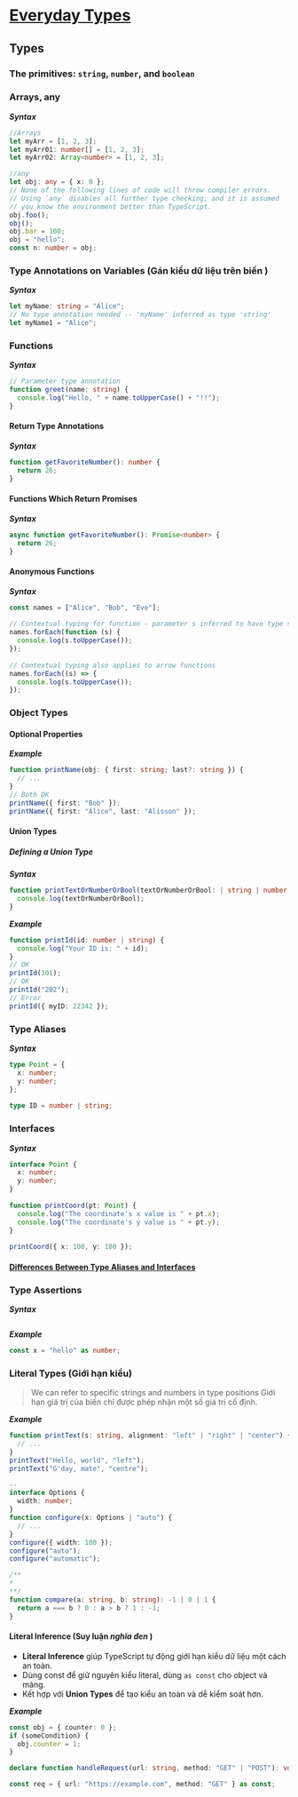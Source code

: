 # [Everyday Types](https://www.typescriptlang.org/docs/handbook/2/everyday-types.html)

## Types

### The primitives: `string`, `number`, and `boolean`

### Arrays, any

**_Syntax_**

```typescript
//Arrays
let myArr = [1, 2, 3];
let myArr01: number[] = [1, 2, 3];
let myArr02: Array<number> = [1, 2, 3];

//any
let obj: any = { x: 0 };
// None of the following lines of code will throw compiler errors.
// Using `any` disables all further type checking, and it is assumed
// you know the environment better than TypeScript.
obj.foo();
obj();
obj.bar = 100;
obj = "hello";
const n: number = obj;
```

### Type Annotations on Variables (Gán kiểu dữ liệu trên biến )

**_Syntax_**

```typescript
let myName: string = "Alice";
// No type annotation needed -- 'myName' inferred as type 'string'
let myName1 = "Alice";
```

### Functions

**_Syntax_**

```typescript
// Parameter type annotation
function greet(name: string) {
  console.log("Hello, " + name.toUpperCase() + "!!");
}
```
#### Return Type Annotations

**_Syntax_**

```typescript
function getFavoriteNumber(): number {
  return 26;
}
```

#### Functions Which Return Promises

**_Syntax_**

```typescript
async function getFavoriteNumber(): Promise<number> {
  return 26;
}
```

#### Anonymous Functions

**_Syntax_**

```typescript
const names = ["Alice", "Bob", "Eve"];
 
// Contextual typing for function - parameter s inferred to have type string
names.forEach(function (s) {
  console.log(s.toUpperCase());
});
 
// Contextual typing also applies to arrow functions
names.forEach((s) => {
  console.log(s.toUpperCase());
});
```

### Object Types

#### Optional Properties

**_Example_**

```typescript
function printName(obj: { first: string; last?: string }) {
  // ...
}
// Both OK
printName({ first: "Bob" });
printName({ first: "Alice", last: "Alisson" });
```

#### Union Types

##### Defining a Union Type

**_Syntax_**

```typescript
function printTextOrNumberOrBool(textOrNumberOrBool: | string | number | boolean) {
  console.log(textOrNumberOrBool);
}
```

**_Example_**

```typescript
function printId(id: number | string) {
  console.log("Your ID is: " + id);
}
// OK
printId(101);
// OK
printId("202");
// Error
printId({ myID: 22342 });
```

### Type Aliases

**_Syntax_**

```typescript
type Point = {
  x: number;
  y: number;
};
 
type ID = number | string;
```

### Interfaces

**_Syntax_**

```typescript
interface Point {
  x: number;
  y: number;
}
 
function printCoord(pt: Point) {
  console.log("The coordinate's x value is " + pt.x);
  console.log("The coordinate's y value is " + pt.y);
}
 
printCoord({ x: 100, y: 100 });
```

#### [Differences Between Type Aliases and Interfaces](https://www.typescriptlang.org/docs/handbook/2/everyday-types.html#differences-between-type-aliases-and-interfaces)





### Type Assertions

**_Syntax_**

```typescript

```

**_Example_**

```typescript
const x = "hello" as number;
```

### Literal Types (Giới hạn kiểu)
> We can refer to specific strings and numbers in type positions
> Giới hạn giá trị của biến chỉ được phép nhận một số giá trị cố định.

**_Example_**

```typescript
function printText(s: string, alignment: "left" | "right" | "center") {
  // ...
}
printText("Hello, world", "left");
printText("G'day, mate", "centre");

--
interface Options {
  width: number;
}
function configure(x: Options | "auto") {
  // ...
}
configure({ width: 100 });
configure("auto");
configure("automatic");

/**
*
**/
function compare(a: string, b: string): -1 | 0 | 1 {
  return a === b ? 0 : a > b ? 1 : -1;
}

```

#### Literal Inference (Suy luận _nghĩa đen_ )
- **Literal Inference** giúp TypeScript tự động giới hạn kiểu dữ liệu một cách an toàn.
- Dùng const để giữ nguyên kiểu literal, dùng `as const` cho object và mảng.
- Kết hợp với **Union Types** để tạo kiểu an toàn và dễ kiểm soát hơn.

**_Example_**

```typescript
const obj = { counter: 0 };
if (someCondition) {
  obj.counter = 1;
}

declare function handleRequest(url: string, method: "GET" | "POST"): void;

const req = { url: "https://example.com", method: "GET" } as const;
```
